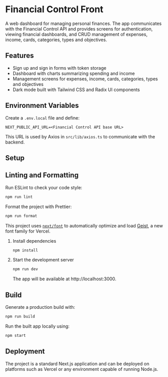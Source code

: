 # Financial Control Front

A web dashboard for managing personal finances. The app communicates with the Financial Control API and provides screens for authentication, viewing financial dashboards, and CRUD management of expenses, income, cards, categories, types and objectives.

## Features

- Sign up and sign in forms with token storage
- Dashboard with charts summarizing spending and income
- Management screens for expenses, income, cards, categories, types and objectives
- Dark mode built with Tailwind CSS and Radix UI components

## Environment Variables

Create a `.env.local` file and define:

```
NEXT_PUBLIC_API_URL=<Financial Control API base URL>
```

This URL is used by Axios in `src/lib/axios.ts` to communicate with the backend.

## Setup

## Linting and Formatting

Run ESLint to check your code style:

```bash
npm run lint
```

Format the project with Prettier:

```bash
npm run format
```

This project uses [`next/font`](https://nextjs.org/docs/app/building-your-application/optimizing/fonts) to automatically optimize and load [Geist](https://vercel.com/font), a new font family for Vercel.

1. Install dependencies
   ```bash
   npm install
   ```
2. Start the development server
   ```bash
   npm run dev
   ```
   The app will be available at http://localhost:3000.

## Build

Generate a production build with:

```bash
npm run build
```

Run the built app locally using:

```bash
npm start
```

## Deployment

The project is a standard Next.js application and can be deployed on platforms such as Vercel or any environment capable of running Node.js.
